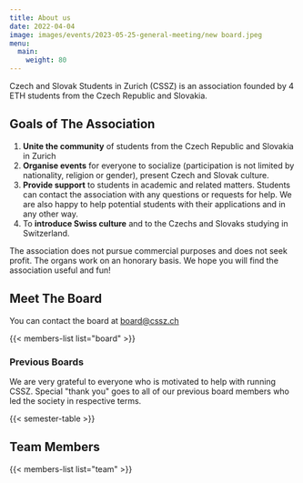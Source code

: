 ```yaml
---
title: About us
date: 2022-04-04
image: images/events/2023-05-25-general-meeting/new board.jpeg
menu:
  main:
    weight: 80
---
```


Czech and Slovak Students in Zurich (CSSZ) is an association founded by 4 ETH students from the Czech Republic and Slovakia. 

## Goals of The Association 

1. **Unite the community** of students from the Czech Republic and Slovakia in Zurich 
2. **Organise events** for everyone to socialize (participation is not limited by nationality, religion or gender), present Czech and Slovak culture. 
3. **Provide support** to students in academic and related matters. Students can contact the association with any questions or requests for help. We are also happy to help potential students with their applications and in any other way.
4. To **introduce Swiss culture** and to the Czechs and Slovaks studying in Switzerland.

The association does not pursue commercial purposes and does not seek profit. The organs work on an honorary basis.
We hope you will find the association useful and fun!

## Meet The Board

You can contact the board at board@cssz.ch

{{< members-list list="board" >}}

### Previous Boards
We are very grateful to everyone who is motivated to help with running CSSZ. Special "thank you" goes to all of our previous board members who led the society in respective terms. 

{{< semester-table >}}

## Team Members

{{< members-list list="team" >}}
